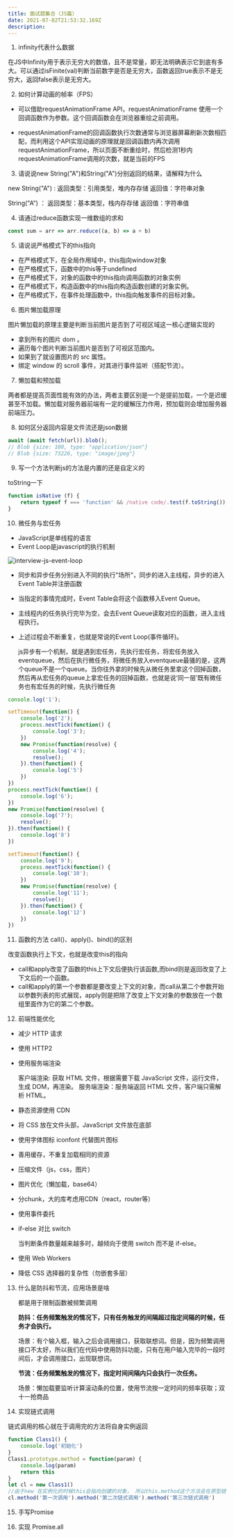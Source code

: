 ```yaml
---
title: 面试题集合（JS篇）
date: 2021-07-02T21:53:32.169Z
description: 
---
```


1. infinity代表什么数据

  在JS中Infinity用于表示无穷大的数值，且不是常量，即无法明确表示它到底有多大。可以通过isFinite(val)判断当前数字是否是无穷大，函数返回true表示不是无穷大，返回false表示是无穷大。


2. 如何计算动画的帧率（FPS）

- 可以借助requestAnimationFrame API，requestAnimationFrame 使用一个回调函数作为参数。这个回调函数会在浏览器重绘之前调用。

- requestAnimationFrame的回调函数执行次数通常与浏览器屏幕刷新次数相匹配，而利用这个API实现动画的原理就是回调函数内再次调用requestAnimationFrame，所以页面不断重绘时，然后检测1秒内requestAnimationFrame调用的次数，就是当前的FPS


3. 请说说new String("A")和String("A")分别返回的结果，请解释为什么

  new String("A") :
  返回类型：引用类型，堆内存存储
  返回值：字符串对象

  String("A”) ：
  返回类型：基本类型，栈内存存储
  返回值：字符串值

4. 请通过reduce函数实现一维数组的求和

``` javascript
const sum = arr => arr.reduce((a, b) => a + b)
```

5. 请说说严格模式下的this指向

- 在严格模式下，在全局作用域中，this指向window对象
- 在严格模式下，函数中的this等于undefined
- 在严格模式下，对象的函数中的this指向调用函数的对象实例
- 在严格模式下，构造函数中的this指向构造函数创建的对象实例。
- 在严格模式下，在事件处理函数中，this指向触发事件的目标对象。

6. 图片懒加载原理
   
  图片懒加载的原理主要是判断当前图片是否到了可视区域这一核心逻辑实现的

- 拿到所有的图片 dom 。
- 遍历每个图片判断当前图片是否到了可视区范围内。
- 如果到了就设置图片的 src 属性。
- 绑定 window 的 scroll 事件，对其进行事件监听（搭配节流）。

7. 懒加载和预加载

  两者都是提高页面性能有效的办法，两者主要区别是一个是提前加载，一个是迟缓甚至不加载。懒加载对服务器前端有一定的缓解压力作用，预加载则会增加服务器前端压力。

8. 如何区分返回内容是文件流还是json数据

``` javascript
await (await fetch(url)).blob();
// Blob {size: 100, type: "application/json"}
// Blob {size: 73226, type: "image/jpeg"}
```

9. 写一个方法判断js的方法是内置的还是自定义的

toString一下
``` javascript
function isNative (f) {
    return typeof f === 'function' && /native code/.test(f.toString())
}
```

10. 微任务与宏任务

- JavaScript是单线程的语言
- Event Loop是javascript的执行机制

![interview-js-event-loop](interview-js-event-loop.jpeg)

- 同步和异步任务分别进入不同的执行"场所"，同步的进入主线程，异步的进入Event Table并注册函数
- 当指定的事情完成时，Event Table会将这个函数移入Event Queue。
- 主线程内的任务执行完毕为空，会去Event Queue读取对应的函数，进入主线程执行。
- 上述过程会不断重复，也就是常说的Event Loop(事件循环)。

  js异步有一个机制，就是遇到宏任务，先执行宏任务，将宏任务放入eventqueue，然后在执行微任务，将微任务放入eventqueue最骚的是，这两个queue不是一个queue。当你往外拿的时候先从微任务里拿这个回掉函数，然后再从宏任务的queue上拿宏任务的回掉函数，也就是说‘同一层’既有微任务也有宏任务的时候，先执行微任务

``` javascript
console.log('1');

setTimeout(function() {
    console.log('2');
    process.nextTick(function() {
        console.log('3');
    })
    new Promise(function(resolve) {
        console.log('4');
        resolve();
    }).then(function() {
        console.log('5')
    })
})
process.nextTick(function() {
    console.log('6');
})
new Promise(function(resolve) {
    console.log('7');
    resolve();
}).then(function() {
    console.log('8')
})

setTimeout(function() {
    console.log('9');
    process.nextTick(function() {
        console.log('10');
    })
    new Promise(function(resolve) {
        console.log('11');
        resolve();
    }).then(function() {
        console.log('12')
    })
})
```

11. 函数的方法 call()、apply()、bind()的区别

  改变函数执行上下文，也就是改变this的指向

- call和apply改变了函数的this上下文后便执行该函数,而bind则是返回改变了上下文后的一个函数。
- call和apply的第一个参数都是要改变上下文的对象，而call从第二个参数开始以参数列表的形式展现，apply则是把除了改变上下文对象的参数放在一个数组里面作为它的第二个参数。


12. 前端性能优化
- 减少 HTTP 请求
- 使用 HTTP2
- 使用服务端渲染
  
  客户端渲染: 获取 HTML 文件，根据需要下载 JavaScript 文件，运行文件，生成 DOM，再渲染。
  服务端渲染：服务端返回 HTML 文件，客户端只需解析 HTML。
- 静态资源使用 CDN
- 将 CSS 放在文件头部，JavaScript 文件放在底部
- 使用字体图标 iconfont 代替图片图标
- 善用缓存，不重复加载相同的资源
- 压缩文件（js，css，图片）
- 图片优化（懒加载，base64）
- 分chunk，大的库考虑用CDN（react，router等）
- 使用事件委托
- if-else 对比 switch
  
  当判断条件数量越来越多时，越倾向于使用 switch 而不是 if-else。
- 使用 Web Workers
- 降低 CSS 选择器的复杂性（勿嵌套多层）

13. 什么是防抖和节流，应用场景是啥
    
    都是用于限制函数被频繁调用

    **防抖：任务频繁触发的情况下，只有任务触发的间隔超过指定间隔的时候，任务才会执行。**

    场景：有个输入框，输入之后会调用接口，获取联想词。但是，因为频繁调用接口不太好，所以我们在代码中使用防抖功能，只有在用户输入完毕的一段时间后，才会调用接口，出现联想词。

    **节流：任务频繁触发的情况下，指定时间间隔内只会执行一次任务。**

    场景：懒加载要监听计算滚动条的位置，使用节流按一定时间的频率获取；双十一抢商品

14. 实现链式调用
    
链式调用的核心就在于调用完的方法将自身实例返回

``` javascript
function Class1() {
    console.log('初始化')
}
Class1.prototype.method = function(param) {
    console.log(param)
    return this
}
let cl = new Class1()
//由于new 在实例化的时候this会指向创建的对象， 所以this.method这个方法会在原型链中找到。
cl.method('第一次调用').method('第二次链式调用').method('第三次链式调用')
```

15. 手写Promise
    
16. 实现 Promise.all
